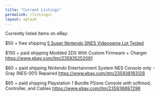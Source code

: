 ```yaml
---
title: "Current Listings"
permalink: /listings/
layout: splash
---
```


Currently listed items on eBay:

$50 + free shipping 
<a href="[url](https://www.ebay.com/itm/235929093497)">5 Super Nintendo SNES Videogame Lot Tested</a>

$150 + paid shipping
Modded 2DS With Custom Firmware + Charger https://www.ebay.com/itm/235935252091

$60 + paid shipping
Nintendo Entertainment System NES Console only - Gray (NES-001) Repaired https://www.ebay.com/itm/235938183128

$65 + paid shipping
Playstation 1 Bundle PSone Console with softmod, Controller, and Cables https://www.ebay.com/itm/235936887296
